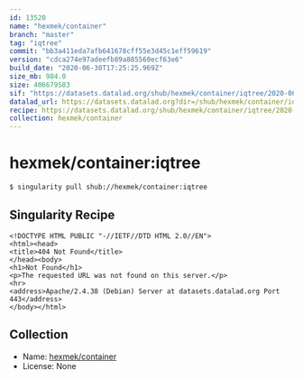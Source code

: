 ```yaml
---
id: 13520
name: "hexmek/container"
branch: "master"
tag: "iqtree"
commit: "bb3a411eda7afb641678cff55e3d45c1eff59619"
version: "cdca274e97adeefb89a885560ecf63e6"
build_date: "2020-06-30T17:25:25.969Z"
size_mb: 984.0
size: 406679583
sif: "https://datasets.datalad.org/shub/hexmek/container/iqtree/2020-06-30-bb3a411e-cdca274e/cdca274e97adeefb89a885560ecf63e6.sif"
datalad_url: https://datasets.datalad.org?dir=/shub/hexmek/container/iqtree/2020-06-30-bb3a411e-cdca274e/
recipe: https://datasets.datalad.org/shub/hexmek/container/iqtree/2020-06-30-bb3a411e-cdca274e/Singularity
collection: hexmek/container
---
```


# hexmek/container:iqtree

```bash
$ singularity pull shub://hexmek/container:iqtree
```

## Singularity Recipe

```singularity
<!DOCTYPE HTML PUBLIC "-//IETF//DTD HTML 2.0//EN">
<html><head>
<title>404 Not Found</title>
</head><body>
<h1>Not Found</h1>
<p>The requested URL was not found on this server.</p>
<hr>
<address>Apache/2.4.38 (Debian) Server at datasets.datalad.org Port 443</address>
</body></html>
```

## Collection

 - Name: [hexmek/container](https://github.com/hexmek/container)
 - License: None

